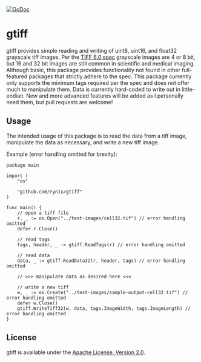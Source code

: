 [![GoDoc](https://godoc.org/github.com/ryn1x/gtiff?status.svg)](https://godoc.org/github.com/ryn1x/gtiff)

# gtiff
gtiff provides simple reading and writing of uint8, uint16, and float32 grayscale tiff images.
Per the [TIFF 6.0 spec](https://www.adobe.io/content/dam/udp/en/open/standards/tiff/TIFF6.pdf) grayscale images are 4 or 8 bit, but 16 and 32 bit images are still common in scientific and medical imaging.
Although basic, this package provides functionality not found in other full-featured packages that strictly adhere to the spec.
This package currently only supports the minimum tags required per the spec and does not offer much to manipulate them.
Data is currently hard-coded to write out in little-endian.
New and more advanced features will be added as I personally need them, but pull requests are welcome!

## Usage
The intended usage of this package is to read the data from a tiff image, manipulate the data as necessary, and write a new tiff image.

Example (error handling omitted for brevity):
```
package main

import (
    "os"

    "github.com/ryn1x/gtiff"
)

func main() {
    // open a tiff file
    r, _ := os.Open("../test-images/cell32.tif") // error handling omitted
    defer r.Close()

    // read tags
    tags, header, _ := gtiff.ReadTags(r) // error handling omitted

    // read data
    data, _ := gtiff.ReadData32(r, header, tags) // error handling omitted

    // >>> manipulate data as desired here <<<

    // write a new tiff
    w, _ := os.Create("../test-images/sample-output-cell32.tif") // error handling omitted
    defer w.Close()
    gtiff.WriteTiff32(w, data, tags.ImageWidth, tags.ImageLength) // error handling omitted
}

```
## License
gtiff is available under the [Apache License, Version 2.0](http://www.apache.org/licenses/LICENSE-2.0.html).
